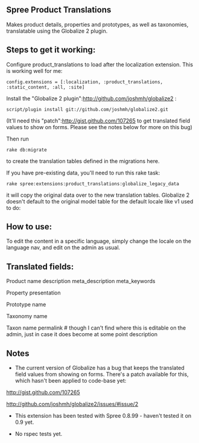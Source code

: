 ## Spree Product Translations

Makes product details, properties and prototypes, as well as taxonomies, translatable using the Globalize 2 plugin. 

## Steps to get it working:

Configure product_translations to load after the localization extension. This is working well for me: 

	config.extensions = [:localization, :product_translations, :static_content, :all, :site]

Install the "Globalize 2 plugin":http://github.com/joshmh/globalize2 :

	script/plugin install git://github.com/joshmh/globalize2.git

(It'll need this "patch":http://gist.github.com/107265 to get translated field values to show on forms. Please see the notes below for more on this bug)

Then run 

	rake db:migrate 
	
to create the translation tables defined in the migrations here.

If you have pre-existing data, you'll need to run this rake task:
	
	rake spree:extensions:product_translations:globalize_legacy_data

it will copy the original data over to the new translation tables. Globalize 2 doesn't default to the original model table for the default locale like v1 used to do:

## How to use:

To edit the content in a specific language, simply change the locale on the language nav, and edit on the admin as usual.

## Translated fields:

Product 
	name
	description
	meta_description
	meta_keywords
	
Property
	presentation

Prototype
	name
    
Taxonomy
    name
  
Taxon
	name
	permalink # though I can't find where this is editable on the admin, just in case it does become at some point
  description

## Notes

* The current version of Globalize has a bug that keeps the translated field values from showing on forms. There's a patch available for this, which hasn't been applied to code-base yet:

http://gist.github.com/107265

http://github.com/joshmh/globalize2/issues/#issue/2

* This extension has been tested with Spree 0.8.99 - haven't tested it on 0.9 yet.

* No rspec tests yet.